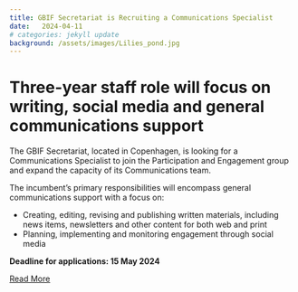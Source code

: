 ```yaml
---
title: GBIF Secretariat is Recruiting a Communications Specialist 
date:   2024-04-11
# categories: jekyll update
background: /assets/images/Lilies_pond.jpg
---
```


# Three-year staff role will focus on writing, social media and general communications support #

The GBIF Secretariat, located in Copenhagen, is looking for a Communications Specialist to join the Participation and Engagement group and
expand the capacity of its Communications team.

The incumbent’s primary responsibilities will encompass general communications support with a focus on:

- Creating, editing, revising and publishing written materials, including news items, newsletters and other content for both web and print
-	Planning, implementing and monitoring engagement through social media

**Deadline for applications: 15 May 2024**

[Read More](https://www.gbif.org/news/5bWwzIYSVcp0grZEvpr7Yv/gbif-secretariat-is-recruiting-a-communications-specialist)
